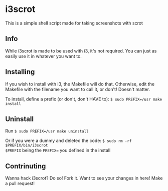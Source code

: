 # i3scrot
This is a simple shell script made for taking screenshots with scrot

## Info
While i3scrot is made to be used with i3, it's not required. You can just as easily use it in whatever you want to.

## Installing
If you wish to install with i3, the Makefile will do that. Otherwise, edit the Makefile with the filename you want to call it, or don't! Doesn't matter.

To install, define a prefix (or don't, don't HAVE to): `$ sudo PREFIX=/usr make install`

## Uninstall
Run `$ sudo PREFIX=/usr make uninstall`

Or if you were a dummy and deleted the code: `$ sudo rm -rf $PREFIX/bin/i3scrot`  
`$PREFIX` being the `PREFIX=` you defined in the install

## Contrinuting
Wanna hack i3scrot? Do so! Fork it. Want to see your changes in here! Make a pull request!
